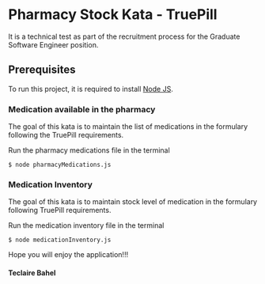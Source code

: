 # Pharmacy Stock Kata - TruePill

It is a technical test as part of the recruitment process for the Graduate Software Engineer position.

## Prerequisites

To run this project, it is required to install [Node JS](https://nodejs.org/en/download/).

### Medication available in the pharmacy

The goal of this kata is to maintain the list of medications in the formulary following the TruePill requirements.

Run the pharmacy medications file in the terminal
```
$ node pharmacyMedications.js
```
### Medication Inventory

The goal of this kata is to maintain stock level of medication in the formulary following TruePill requirements.

Run the medication inventory file in the terminal
```
$ node medicationInventory.js
```

Hope you will enjoy the application!!!

#### Teclaire Bahel
